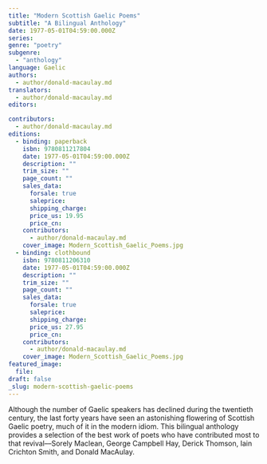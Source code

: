 ```yaml
---
title: "Modern Scottish Gaelic Poems"
subtitle: "A Bilingual Anthology"
date: 1977-05-01T04:59:00.000Z
series:
genre: "poetry"
subgenre:
  - "anthology"
language: Gaelic
authors:
  - author/donald-macaulay.md
translators:
  - author/donald-macaulay.md
editors:

contributors:
  - author/donald-macaulay.md
editions:
  - binding: paperback
    isbn: 9780811217804
    date: 1977-05-01T04:59:00.000Z
    description: ""
    trim_size: ""
    page_count: ""
    sales_data:
      forsale: true
      saleprice:
      shipping_charge:
      price_us: 19.95
      price_cn:
    contributors:
      - author/donald-macaulay.md
    cover_image: Modern_Scottish_Gaelic_Poems.jpg
  - binding: clothbound
    isbn: 9780811206310
    date: 1977-05-01T04:59:00.000Z
    description: ""
    trim_size: ""
    page_count: ""
    sales_data:
      forsale: true
      saleprice:
      shipping_charge:
      price_us: 27.95
      price_cn:
    contributors:
      - author/donald-macaulay.md
    cover_image: Modern_Scottish_Gaelic_Poems.jpg
featured_image:
  file:
draft: false
_slug: modern-scottish-gaelic-poems
---
```


Although the number of Gaelic speakers has declined during the twentieth century, the last forty years have seen an astonishing flowering of Scottish Gaelic poetry, much of it in the modern idiom. This bilingual anthology provides a selection of the best work of poets who have contributed most to that revival––Sorely Maclean, George Campbell Hay, Derick Thomson, Iain Crichton Smith, and Donald MacAulay.

